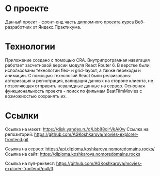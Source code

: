 # О проекте

Данный проект - фронт-енд часть дипломного проекта курса Веб-разработчик от Яндекс.Практикума.

# Технологии

Приложение создано с помощью CRA. Внутрипрограмная навигация работает засчетновой версии модуля React Router 6. В верстке были использованы технологии flex- и grid-layout, а также переходы и анимации. C помощью технологий React были релаизованы авторизация и регистрация, валидация данных на стороне клиента, не позволяющая отправить невалидные данные на сервер. Основная функциональность проекта - поиск по фильмам BeatFilmMovies с возможностью сохранять их. 

# Ссылки

Ссылка на макет: https://disk.yandex.ru/d/Lbb88olrVkAi0w
Ссылка на репозиторий: https://github.com/AGKoshkarova/movies-explorer-frontend.git

Ссылка на сервер: https://api.diploma.koshkarova.nomoredomains.rocks/
Ссылка на сайт: https://diploma.koshkarova.nomoredomains.rocks

Ссылка на пул-реквест: https://github.com/AGKoshkarova/movies-explorer-frontend/pull/3

